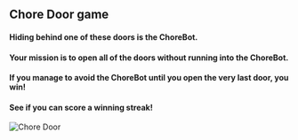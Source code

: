 ## Chore Door game 
####  Hiding behind one of these doors is the ChoreBot.
####	Your mission is to open all of the doors without running into the ChoreBot.
####	If you manage to avoid the ChoreBot until you open the very last door, you win!
####	See if you can score a winning streak!

![Chore Door](https://github.com/bdahal17/Chore-Door/blob/main/Capture.PNG?raw=true)
